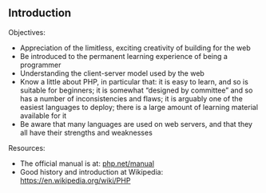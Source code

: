 Introduction
--

Objectives:

* Appreciation of the limitless, exciting creativity of building for the web
* Be introduced to the permanent learning experience of being a programmer
* Understanding the client-server model used by the web
* Know a little about PHP, in particular that: it is easy to learn, and so is suitable for beginners; it is somewhat “designed by committee” and so has a number of inconsistencies and flaws; it is arguably one of the easiest languages to deploy; there is a large amount of learning material available for it
* Be aware that many languages are used on web servers, and that they all have their strengths and weaknesses

Resources:

* The official manual is at: [php.net/manual]
* Good history and introduction at Wikipedia: <https://en.wikipedia.org/wiki/PHP>

[php.net/manual]: http://php.net/manual
